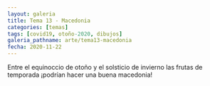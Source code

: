 ```yaml
---
layout: galeria
title: Tema 13 - Macedonia
categories: [temas]
tags: [covid19, otoño-2020, dibujos]
galeria_pathname: arte/tema13-macedonia
fecha: 2020-11-22
---
```


Entre el equinoccio de otoño y el solsticio de invierno las frutas de temporada ¡podrían hacer una buena macedonia!
